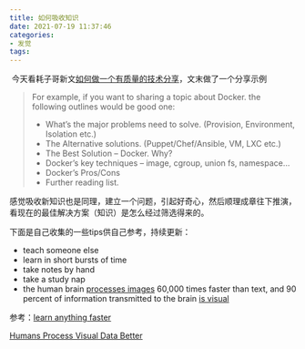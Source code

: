 ```yaml
---
title: 如何吸收知识
date: 2021-07-19 11:37:46
categories: 
- 发觉
tags:
---
```


​    今天看耗子哥新文[如何做一个有质量的技术分享](https://coolshell.cn/articles/21589.html)，文末做了一个分享示例

> For example, if you want to sharing a topic about Docker. the following outlines would be good one:
>
> - What’s the major problems need to solve. (Provision, Environment, Isolation etc.)
> - The Alternative solutions. (Puppet/Chef/Ansible, VM, LXC etc.)
> - The Best Solution – Docker. Why?
> - Docker’s key techniques – image, cgroup, union fs, namespace…
> - Docker’s Pros/Cons
> - Further reading list.

感觉吸收新知识也是同理，建立一个问题，引起好奇心，然后顺理成章往下推演，看现在的最佳解决方案（知识）是怎么经过筛选得来的。

下面是自己收集的一些tips供自己参考，持续更新：

- teach someone else
- learn in short bursts of time 
- take notes by hand
- take a study nap
- the human brain [processes images](http://misrc.umn.edu/workingpapers/fullpapers/1986/8611.pdf) 60,000 times faster than text, and 90 percent of information transmitted to the brain [is visual](http://newsoffice.mit.edu/2014/in-the-blink-of-an-eye-0116)





参考：[learn anything faster](https://www.fastcompany.com/3063173/six-brain-hacks-to-learn-anything-faster)

[Humans Process Visual Data Better](https://www.t-sciences.com/news/humans-process-visual-data-better)

